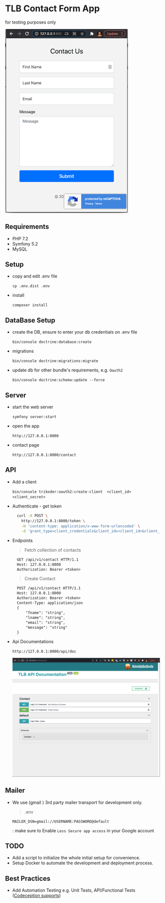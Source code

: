 # TLB Contact Form App
for testing purposes only

<img src="contact-page.png" width="400" />

## Requirements
- PHP 7.2
- Symfony 5.2
- MySQL

## Setup

- copy and edit .env file

    `cp .env.dist .env`

- install

    `composer install`

## DataBase Setup
- create the DB, ensure to enter your db credentials on .env file

    `bin/console doctrine:database:create`

- migrations

    `bin/console doctrine:migrations:migrate`

- update db for other bundle's requirements, e.g. `Oauth2`

    `bin/console doctrine:schema:update --force`
    
## Server
- start the web server

    `symfony server:start`

- open the app
    
    `http://127.0.0.1:8000`

- contact page

    `http://127.0.0.1:8000/contact`

## API
- Add a client

    `bin/console trikoder:oauth2:create-client  <client_id> <client_secret>`
    
- Authenticate - get token

    ```sh
      curl -X POST \
        http://127.0.0.1:8000/token \
        -H 'content-type: application/x-www-form-urlencoded' \
        -d 'grant_type=client_credentials&client_id=<client_id>&client_secret=<client_secret>'
    ```

- Endpoints
    
    > Fetch collection of contacts
    
        GET /api/v1/contact HTTP/1.1
        Host: 127.0.0.1:8000
        Authorization: Bearer <token>
    
    > Create Contact
        
        POST /api/v1/contact HTTP/1.1
        Host: 127.0.0.1:8000
        Authorization: Bearer <token>
        Content-Type: application/json
        {
            "fname": "string",
            "lname": "string",
            "email": "string",
            "message": "string"
        }
    
- Api Documentations
    
    `http://127.0.0.1:8000/api/doc`
    
    <img src="api-doc.png"/>
## Mailer
- We use (gmail ) 3rd party mailer transport for development only.
  > .env
  
  ```nashorn js
  MAILER_DSN=gmail://USERNAME:PASSWORD@default
  ```  
  : make sure to Enable `Less Secure app access` in your Google account


## TODO
- Add a script to initialize the whole initial setup for convenience.
- Setup Docker to automate the development and deployment process.

## Best Practices
- Add Automation Testing e.g. Unit Tests, API/Functional Tests ([Codeception supports](https://codeception.com/))



